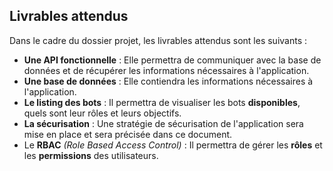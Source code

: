## Livrables attendus

Dans le cadre du dossier projet, les livrables attendus sont les suivants :

- **Une API fonctionnelle** : Elle permettra de communiquer avec la base de données et de récupérer les informations nécessaires à l'application.
- **Une base de données** : Elle contiendra les informations nécessaires à l'application.
- **Le listing des bots** : Il permettra de visualiser les bots **disponibles**, quels sont leur rôles et leurs objectifs.
- **La sécurisation** : Une stratégie de sécurisation de l'application sera mise en place et sera précisée dans ce document.
- Le **RBAC** *(Role Based Access Control)* : Il permettra de gérer les **rôles** et les **permissions** des utilisateurs.
